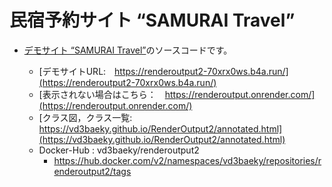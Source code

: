 # 民宿予約サイト “SAMURAI Travel”

* [デモサイト “SAMURAI Travel”](https://renderoutput.onrender.com/)のソースコードです。

     - [デモサイトURL:　https://renderoutput2-70xrx0ws.b4a.run/](https://renderoutput2-70xrx0ws.b4a.run/)
     - [表示されない場合はこちら：　https://renderoutput.onrender.com/](https://renderoutput.onrender.com/)
     - [クラス図，クラス一覧:　https://vd3baeky.github.io/RenderOutput2/annotated.html](https://vd3baeky.github.io/RenderOutput2/annotated.html)
     - Docker-Hub : vd3baeky/renderoutput2
          - https://hub.docker.com/v2/namespaces/vd3baeky/repositories/renderoutput2/tags



